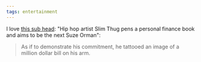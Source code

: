 ```yaml
---
tags: entertainment
---
```


I love [this sub head](https://money.usnews.com/money/blogs/alpha-consumer/2012/08/14/how-to-be-rich-like-a-rap-star?fbclid=IwAR1U3NCBQ_4i99Ha2MiWdRbzr80AkcE1erxW8dBkoHo3SeJTi8yMafA3Npo): "Hip hop artist Slim Thug pens a personal finance book and aims to be the next Suze Orman":

> As if to demonstrate his commitment, he tattooed an image of a million dollar bill on his arm.